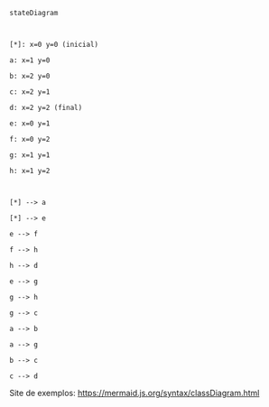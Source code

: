 ```mermaid
stateDiagram

  

[*]: x=0 y=0 (inicial)

a: x=1 y=0

b: x=2 y=0

c: x=2 y=1

d: x=2 y=2 (final)

e: x=0 y=1

f: x=0 y=2

g: x=1 y=1

h: x=1 y=2

  

[*] --> a

[*] --> e

e --> f

f --> h

h --> d

e --> g

g --> h

g --> c

a --> b

a --> g

b --> c

c --> d
```

Site de exemplos: https://mermaid.js.org/syntax/classDiagram.html
